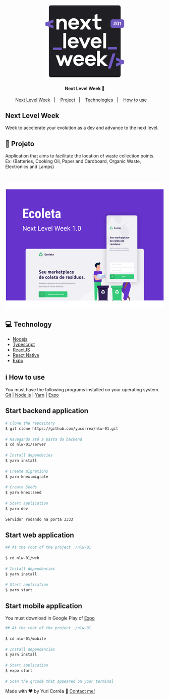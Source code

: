 <h1 align="center">
    <img src=".github/logo.svg" width="250px" alt="NLW" title="Next Level Week">
</h1>

<h4 align="center">
    Next Level Week 🚀 
</h4>

<p align="center">
  <a href="#next-level-week">Next Level Week</a>&nbsp;&nbsp;&nbsp;|&nbsp;&nbsp;&nbsp;
  <a href="#project">Project</a>&nbsp;&nbsp;&nbsp;|&nbsp;&nbsp;&nbsp;
  <a href="#Technologies">Technologies</a>&nbsp;&nbsp;&nbsp;|&nbsp;&nbsp;&nbsp;
  <a href="#how-to-use">How to use</a>&nbsp;&nbsp;&nbsp;&nbsp;&nbsp;&nbsp;
</p>



## Next Level Week
  Week to accelerate your evolution as a dev and advance to the next level.


## :rocket: Projeto
   Application that aims to facilitate the location of waste collection points.
 <br>
   Ex: (Batteries, Cooking Oil, Paper and Cardboard, Organic Waste, Electronics and Lamps)

<h1 align="center">
    <img alt="Example" title="Example" src=".github/capa.svg" width="500px" />
</h1>


 ## :computer: Technology 

- [Nodejs](https://nodejs.org/en/)
- [Typescript](https://www.typescriptlang.org/)
- [ReactJS](https://pt-br.reactjs.org/)
- [React Native](https://reactnative.dev/)
- [Expo](https://expo.io/)

## :information_source: How to use

You must have the following programs installed on your operating system. <br>
[Git](https://git-scm.com) | [Node.js](https://nodejs.org/en/) |  [Yarn](https://yarnpkg.com/) | [Expo](https://docs.expo.io/get-started/installation/)


## Start backend application

```bash
# Clone the repository 
$ git clone https://github.com/yucorrea/nlw-01.git

# Navegando até a pasta do backend
$ cd nlw-01/server

# Install dependecies
$ yarn install

# Create migrations
$ yarn knex:migrate

# Create Seeds
$ yarn knex:seed

# Start application
$ yarn dev

Servidor rodando na porta 3333
```

## Start web application

```bash
## At the root of the project ./nlw-01

$ cd nlw-01/web

# Install dependencies
$ yarn install

# Start application
$ yarn start
```

##  Start mobile application

You must download in Google Play of [Expo](Expo) 

```bash
## At the root of the project ./nlw-01

$ cd nlw-01/mobile

# Install dependencies
$ yarn install

# Start application
$ expo start

# Scan the qrcode that appeared on your terminal

```

Made with :heart: by Yuri Corrêa :wave: [Contact me!](https://www.linkedin.com/in/yucorrea/)
